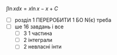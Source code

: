 $\int\ln x dx = x\ln x - x + C$
- [ ] розділ 1 ПЕРЕРОБИТИ 1 БО N(є) треба
- [ ] ше 16 завдань і все
	- [ ] 3 1 частина
	- [ ] 2 інтеграли
	- [ ] 2 невласні інти
